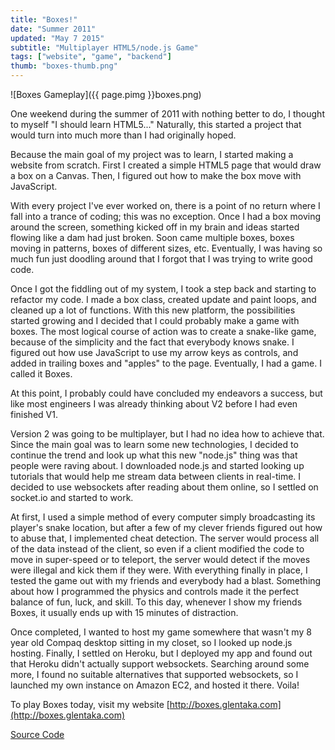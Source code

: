 ```yaml
---
title: "Boxes!"
date: "Summer 2011"
updated: "May 7 2015"
subtitle: "Multiplayer HTML5/node.js Game"
tags: ["website", "game", "backend"]
thumb: "boxes-thumb.png"
---
```


![Boxes Gameplay]({{ page.pimg }}boxes.png)

One weekend during the summer of 2011 with nothing better to do, I thought to myself "I should learn HTML5..."
Naturally, this started a project that would turn into much more than I had originally hoped.

Because the main goal of my project was to learn, I started making a website from scratch.
First I created a simple HTML5 page that would draw a box on a Canvas.
Then, I figured out how to make the box move with JavaScript.

With every project I've ever worked on, there is a point of no return where I fall into a trance of coding; this was no exception.
Once I had a box moving around the screen, something kicked off in my brain and ideas started flowing like a dam had just broken.
Soon came multiple boxes, boxes moving in patterns, boxes of different sizes, etc.
Eventually, I was having so much fun just doodling around that I forgot that I was trying to write good code.

Once I got the fiddling out of my system, I took a step back and starting to refactor my code.
I made a box class, created update and paint loops, and cleaned up a lot of functions.
With this new platform, the possibilities started growing and I decided that I could probably make a game with boxes.
The most logical course of action was to create a snake-like game, because of the simplicity and the fact that everybody knows snake.
I figured out how use JavaScript to use my arrow keys as controls, and added in trailing boxes and "apples" to the page.
Eventually, I had a game. I called it Boxes.

At this point, I probably could have concluded my endeavors a success,
but like most engineers I was already thinking about V2 before I had even finished V1.

Version 2 was going to be multiplayer, but I had no idea how to achieve that.
Since the main goal was to learn some new technologies, I decided to continue the trend and look up what
this new "node.js" thing was that people were raving about.
I downloaded node.js and started looking up tutorials that would help me stream data between clients in real-time.
I decided to use websockets after reading about them online, so I settled on socket.io and started to work.

At first, I used a simple method of every computer simply broadcasting its player's snake location,
but after a few of my clever friends figured out how to abuse that, I implemented cheat detection.
The server would process all of the data instead of the client, so even if a client modified the code to move in super-speed or to teleport,
the server would detect if the moves were illegal and kick them if they were.
With everything finally in place, I tested the game out with my friends and everybody had a blast.
Something about how I programmed the physics and controls made it the perfect balance of fun, luck, and skill.
To this day, whenever I show my friends Boxes, it usually ends up with 15 minutes of distraction.

Once completed, I wanted to host my game somewhere that wasn't my 8 year old Compaq desktop sitting in my closet, so I looked up node.js hosting.
Finally, I settled on Heroku, but I deployed my app and found out that Heroku didn't actually support websockets.
Searching around some more, I found no suitable alternatives that supported websockets, so I launched my own instance on Amazon EC2, and hosted it there.
Voila!

To play Boxes today, visit my website [http://boxes.glentaka.com](http://boxes.glentaka.com)

[Source Code](https://github.com/glentakahashi/boxes)

